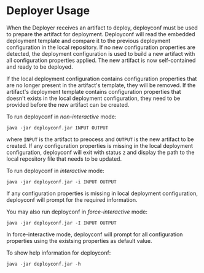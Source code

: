# Deployer Usage

When the Deployer receives an artifact to deploy, deployconf must be used to prepare the artifact for
deployment. Deployconf will read the embedded deployment template and compare it to the previous deployment
configuration in the local repository. If no new configuration properties are detected, the deployment configuration is
used to build a new artifact with all configuration properties applied. The new artifact is now self-contained and ready
to be deployed.

If the local deployment configuration contains configuration properties that are no longer present in the artifact's
template, they will be removed.  If the artifact's deployment template contains configuration properties that doesn't
exists in the local deployment configuration, they need to be provided before the new artifact can be created.

To run deployconf in *non-interactive* mode:

```
java -jar deployconf.jar INPUT OUTPUT
```

where `INPUT` is the artifact to preocess and `OUTPUT` is the new artifact to be created. If any configuration
properties is missing in the local deployment configuration, deployconf will exit with status `2` and display the path
to the local repository file that needs to be updated.

To run deployconf in *interactive* mode:

```
java -jar deployconf.jar -i INPUT OUTPUT
```

If any configuration properties is missing in local deployment configuration, deployconf will prompt for the required
information.

You may also run deployconf in *force-interactive* mode:

```
java -jar deployconf.jar -I INPUT OUTPUT
```

In force-interactive mode, deployconf will prompt for all configuration properties using the existsing properties as
default value.


To show  help information for deployconf:

```
java -jar deployconf.jar -h
```
